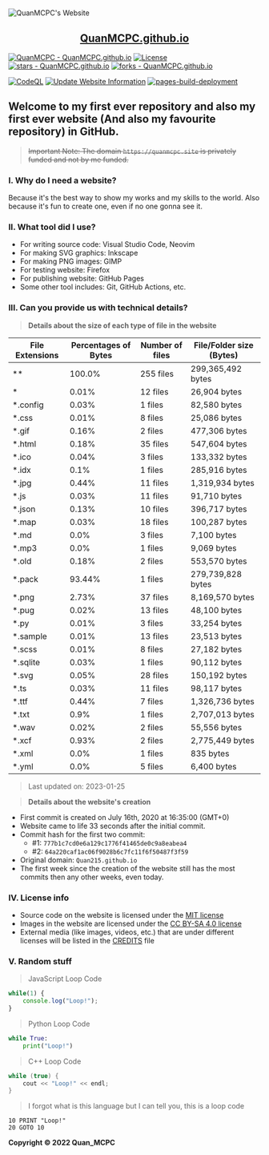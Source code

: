 <h1 style="text-align: center"></h1>

![QuanMCPC's Website](https://quanmcpc.github.io/website/image/social_preview.png)

<p align="center">
    <a href="https://quanmcpc.github.io">
        <h2 align="center">QuanMCPC.github.io</h2>
    </a>
</p>

[![QuanMCPC - QuanMCPC.github.io](https://img.shields.io/static/v1?label=QuanMCPC&message=QuanMCPC.github.io&color=red&logo=github)](https://github.com/QuanMCPC/QuanMCPC.github.io)
[![License](https://img.shields.io/badge/License-MIT-red)](#-license)
[![stars - QuanMCPC.github.io](https://img.shields.io/github/stars/QuanMCPC/QuanMCPC.github.io?style=social)](https://github.com/QuanMCPC/QuanMCPC.github.io)
[![forks - QuanMCPC.github.io](https://img.shields.io/github/forks/QuanMCPC/QuanMCPC.github.io?style=social)](https://github.com/QuanMCPC/QuanMCPC.github.io)

[![CodeQL](https://github.com/QuanMCPC/QuanMCPC.github.io/actions/workflows/codeql-analysis.yml/badge.svg)](https://github.com/QuanMCPC/QuanMCPC.github.io/actions/workflows/codeql-analysis.yml)
[![Update Website Information](https://github.com/QuanMCPC/QuanMCPC.github.io/actions/workflows/main.yml/badge.svg)](https://github.com/QuanMCPC/QuanMCPC.github.io/actions/workflows/main.yml)
[![pages-build-deployment](https://github.com/QuanMCPC/QuanMCPC.github.io/actions/workflows/pages/pages-build-deployment/badge.svg)](https://github.com/QuanMCPC/QuanMCPC.github.io/actions/workflows/pages/pages-build-deployment)

## Welcome to my first ever repository and also my first ever website (And also my favourite repository) in GitHub.

> ~~Important Note: The domain `https://quanmcpc.site` is privately funded and not by me funded.~~

### I. Why do I need a website?
Because it's the best way to show my works and my skills to the world. Also because it's fun to create one, even if no one gonna see it.

### II. What tool did I use?
- For writing source code: Visual Studio Code, Neovim
- For making SVG graphics: Inkscape
- For making PNG images: GIMP
- For testing website: Firefox
- For publishing website: GitHub Pages
- Some other tool includes: Git, GitHub Actions, etc.

### III. Can you provide us with technical details?

> **Details about the size of each type of file in the website**
<!--python_data_start-->
File Extensions | Percentages of Bytes | Number of files | File/Folder size (Bytes)
----------------|--------------------- |-----------------|--------------------------
\** | 100.0% | 255 files | 299,365,492 bytes
\* | 0.01% | 12 files | 26,904 bytes
\*.config | 0.03% | 1 files | 82,580 bytes
\*.css | 0.01% | 8 files | 25,086 bytes
\*.gif | 0.16% | 2 files | 477,306 bytes
\*.html | 0.18% | 35 files | 547,604 bytes
\*.ico | 0.04% | 3 files | 133,332 bytes
\*.idx | 0.1% | 1 files | 285,916 bytes
\*.jpg | 0.44% | 11 files | 1,319,934 bytes
\*.js | 0.03% | 11 files | 91,710 bytes
\*.json | 0.13% | 10 files | 396,717 bytes
\*.map | 0.03% | 18 files | 100,287 bytes
\*.md | 0.0% | 3 files | 7,100 bytes
\*.mp3 | 0.0% | 1 files | 9,069 bytes
\*.old | 0.18% | 2 files | 553,570 bytes
\*.pack | 93.44% | 1 files | 279,739,828 bytes
\*.png | 2.73% | 37 files | 8,169,570 bytes
\*.pug | 0.02% | 13 files | 48,100 bytes
\*.py | 0.01% | 3 files | 33,254 bytes
\*.sample | 0.01% | 13 files | 23,513 bytes
\*.scss | 0.01% | 8 files | 27,182 bytes
\*.sqlite | 0.03% | 1 files | 90,112 bytes
\*.svg | 0.05% | 28 files | 150,192 bytes
\*.ts | 0.03% | 11 files | 98,117 bytes
\*.ttf | 0.44% | 7 files | 1,326,736 bytes
\*.txt | 0.9% | 1 files | 2,707,013 bytes
\*.wav | 0.02% | 2 files | 55,556 bytes
\*.xcf | 0.93% | 2 files | 2,775,449 bytes
\*.xml | 0.0% | 1 files | 835 bytes
\*.yml | 0.0% | 5 files | 6,400 bytes
> Last updated on: 2023-01-25
<!--python_data_stop-->

> **Details about the website's creation**
- First commit is created on July 16th, 2020 at 16:35:00 (GMT+0)
- Website came to life 33 seconds after the initial commit.
- Commit hash for the first two commit:
    - #1: `777b1c7cd0e6a129c1776f41465de0c9a8eabea4`
    - #2: `64a220caf1ac06f9028b6c7fc11f6f50487f3f59`
- Original domain: `Quan215.github.io`
- The first week since the creation of the website still has the most commits then any other weeks, even today.

### IV. License info
- Source code on the website is licensed under the [MIT license](/LICENSE)
- Images in the website are licensed under the [CC BY-SA 4.0 license](http://creativecommons.org/licenses/by-sa/4.0/)
- External media (like images, videos, etc.) that are under different licenses will be listed in the [CREDITS](/CREDITS.md) file

### V. Random stuff
> JavaScript Loop Code
```JavaScript
while(1) {
    console.log("Loop!");
}
```
> Python Loop Code
```Python
while True:
    print("Loop!")
```
> C++ Loop Code
```c++
while (true) {
    cout << "Loop!" << endl;
}
```
> I forgot what is this language but I can tell you, this is a loop code
```basic
10 PRINT "Loop!"
20 GOTO 10
```

**Copyright &copy; 2022 Quan_MCPC**
